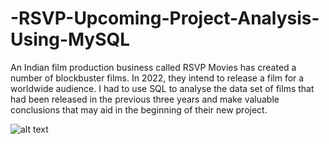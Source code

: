 # -RSVP-Upcoming-Project-Analysis-Using-MySQL
An Indian film production business called RSVP Movies has created a number of blockbuster films. In 2022, they intend to release a film for a worldwide audience. I had to use SQL to analyse the data set of films that had been released in the previous three years and make valuable conclusions that may aid in the beginning of their new project.




![ alt text](https://www.google.com/url?sa=i&url=https%3A%2F%2Fwww.thisiswhatworks.in%2Ffullscreen-page%2Fcomp-itg5g6o7%2F290b7a16-98a8-4110-b8de-8d24e78d5aef%2F36&psig=AOvVaw1f3LW2SoPyxR883hQvtze5&ust=1689836190279000&source=images&cd=vfe&opi=89978449&ved=0CBEQjRxqFwoTCLD1y8CYmoADFQAAAAAdAAAAABAE)
